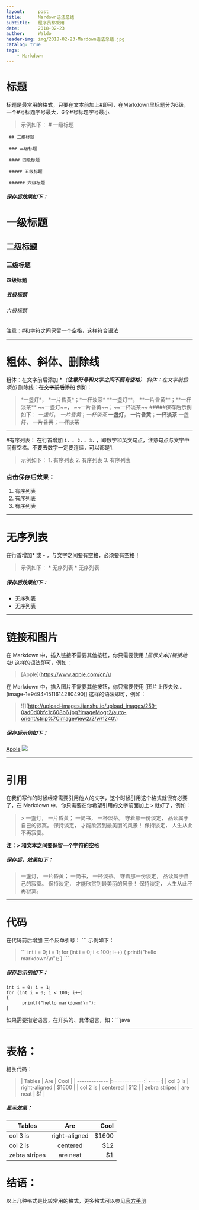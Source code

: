 ```yaml
---
layout:     post
title:      Mardown语法总结
subtitle:   程序员都爱用
date:       2018-02-23
author:     Waldo
header-img: img/2018-02-23-Mardown语法总结.jpg
catalog: true
tags:
    - Markdown
---
```


# 标题
   标题是最常用的格式，只要在文本前加上#即可，在Markdown里标题分为6级，一个#号标题字号最大，6个#号标题字号最小
> 示例如下：
     # 一级标题
     
     ## 二级标题
     
     ### 三级标题
     
     #### 四级标题
     
     ##### 五级标题
     
     ###### 六级标题
     
  ##### 保存后效果如下：
   # 一级标题
   ## 二级标题
   ### 三级标题
   #### 四级标题
   ##### 五级标题
   ###### 六级标题
注意：#和字符之间保留一个空格，这样符合语法
***
# 粗体、斜体、删除线
粗体：在文字前后添加 **（**注意符号和文字之间不要有空格**）
斜体：在文字前后添加*
删除线：~~在文字前后添加~~
例如：
>  \*一盏灯\*， \*一片昏黄\*；\*一杯淡茶\*
> \*\*一盏灯\*\*， \*\*一片昏黄\*\*；\*\*一杯淡茶\*\*
> \~\~一盏灯\~\~， \~\~一片昏黄\~\~；\~\~一杯淡茶\~\~
#####保存后示例如下：
> *一盏灯*， *一片昏黄*；*一杯淡茶*
> **一盏灯**， **一片昏黄**；**一杯淡茶**
> ~~一盏灯~~， ~~一片昏黄~~；~~一杯淡茶~~

***
#有序列表：
在行首增加  ```1. ```、```2.``` 、```3.``` ，即数字和英文句点，注意句点与文字中间有空格。不要去数字一定要连续，可以都是1.
> 示例如下：
    1. 有序列表
    2. 有序列表
    3. 有序列表
### 点击保存后效果：
 1. 有序列表
 2. 有序列表
 3. 有序列表
***
# 无序列表
在行首增加* 或 - ，与文字之间要有空格，必须要有空格！
> 示例如下：
     * 无序列表
     * 无序列表
##### 保存后效果如下：
 * 无序列表
 * 无序列表
***
# 链接和图片
在 Markdown 中，插入链接不需要其他按钮，你只需要使用   *[显示文本](链接地址\)* 这样的语法即可，例如：
>  [Apple](https://www.apple.com/cn/\)

在 Markdown 中，插入图片不需要其他按钮，你只需要使用 [图片上传失败...(image-1e9494-1511614280490)] 这样的语法即可，例如：
>  ![](http://upload-images.jianshu.io/upload_images/259-0ad0d0bfc1c608b6.jpg?imageMogr2/auto-orient/strip%7CimageView2/2/w/1240\)
##### 保存后示例如下：
[Apple](https://www.apple.com/cn/)
 ![](http://upload-images.jianshu.io/upload_images/259-0ad0d0bfc1c608b6.jpg?imageMogr2/auto-orient/strip%7CimageView2/2/w/1240)
***
# 引用
在我们写作的时候经常需要引用他人的文字，这个时候引用这个格式就很有必要了，在 Markdown 中，你只需要在你希望引用的文字前面加上  ```>``` 就好了，例如：
> \> 一盏灯， 一片昏黄； 一简书， 一杯淡茶。 守着那一份淡定， 品读属于自己的寂寞。 保持淡定， 才能欣赏到最美丽的风景！ 保持淡定， 人生从此不再寂寞。

**注：> 和文本之间要保留一个字符的空格**
##### 保存后，效果如下：
> 一盏灯， 一片昏黄； 一简书， 一杯淡茶。 守着那一份淡定， 品读属于自己的寂寞。 保持淡定， 才能欣赏到最美丽的风景！ 保持淡定， 人生从此不再寂寞。

***
# 代码
在代码前后增加 三个反单引号： ```
示例如下：
 > \``` 
  int i = 0; i = 1; 
  for (int i = 0; i < 100; i++)
  {
        printf("hello markdown!\n");
  }
  \```
##### 保存后示例如下：
  ``` 
  int i = 0; i = 1; 
  for (int i = 0; i < 100; i++)
  {
        printf("hello markdown!\n");
  }
  ```
如果需要指定语言，在开头的、具体语言，如：```java
***
# 表格：
相关代码：
> | Tables        | Are           | Cool  |
   | ------------- |:-------------:| -----:|
   | col 3 is      | right-aligned | $1600 |
   | col 2 is      | centered      |   $12 |
   | zebra stripes | are neat      |    $1 |
##### 显示效果：
| Tables        | Are           | Cool  |
| ------------- |:-------------:| -----:|
| col 3 is      | right-aligned | $1600 |
| col 2 is      | centered      |   $12 |
| zebra stripes | are neat      |    $1 |

# 结语：
以上几种格式是比较常用的格式，更多格式可以参见[官方手册](http://wowubuntu.com/markdown/)
